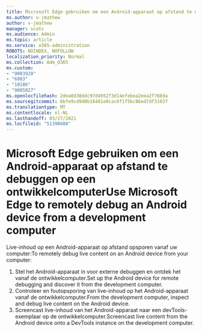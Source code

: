 ```yaml
---
title: Microsoft Edge gebruiken om een Android-apparaat op afstand te debuggen op een ontwikkelcomputer
ms.author: v-jmathew
author: v-jmathew
manager: scotv
ms.audience: Admin
ms.topic: article
ms.service: o365-administration
ROBOTS: NOINDEX, NOFOLLOW
localization_priority: Normal
ms.collection: Adm_O365
ms.custom:
- "9003928"
- "6983"
- "10186"
- "9005827"
ms.openlocfilehash: 2dea0d38ddc97d4952f3d14efebea2eea2f760da
ms.sourcegitcommit: 6bfe9cd9d0b18481e0cac6f1f5bc86ed7df31037
ms.translationtype: MT
ms.contentlocale: nl-NL
ms.lasthandoff: 03/27/2021
ms.locfileid: "51398688"
---
```

# <a name="use-microsoft-edge-to-remotely-debug-an-android-device-from-a-development-computer"></a><span data-ttu-id="680c5-102">Microsoft Edge gebruiken om een Android-apparaat op afstand te debuggen op een ontwikkelcomputer</span><span class="sxs-lookup"><span data-stu-id="680c5-102">Use Microsoft Edge to remotely debug an Android device from a development computer</span></span>

<span data-ttu-id="680c5-103">Live-inhoud op een Android-apparaat op afstand opsporen vanaf uw computer:</span><span class="sxs-lookup"><span data-stu-id="680c5-103">To remotely debug live content on an Android device from your computer:</span></span>

1. <span data-ttu-id="680c5-104">Stel het Android-apparaat in voor externe debuggen en ontdek het vanaf de ontwikkelcomputer.</span><span class="sxs-lookup"><span data-stu-id="680c5-104">Set up the Android device for remote debugging and discover it from the development computer.</span></span>
2. <span data-ttu-id="680c5-105">Controleer en foutopsporing van live-inhoud op het Android-apparaat vanaf de ontwikkelcomputer.</span><span class="sxs-lookup"><span data-stu-id="680c5-105">From the development computer, inspect and debug live content on the Android device.</span></span>
3. <span data-ttu-id="680c5-106">Screencast live-inhoud van het Android-apparaat naar een devTools-exemplaar op de ontwikkelcomputer.</span><span class="sxs-lookup"><span data-stu-id="680c5-106">Screencast live content from the Android device onto a DevTools instance on the development computer.</span></span>
